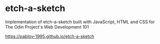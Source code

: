 # etch-a-sketch
Implementation of etch-a-sketch built with JavaScript, HTML and CSS for The Odin Project's Web Development 101

https://pablov-1995.github.io/etch-a-sketch
